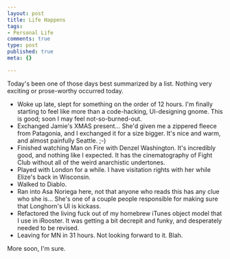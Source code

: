 ```yaml
--- 
layout: post
title: Life Happens
tags: 
- Personal Life
comments: true
type: post
published: true
meta: {}

---
```

Today's been one of those days best summarized by a list. Nothing very exciting or prose-worthy occurred today.

  - Woke up late, slept for something on the order of 12 hours. I'm finally starting to feel like more than a code-hacking, UI-designing gnome. This is good; soon I may feel not-so-burned-out.
  - Exchanged Jamie's XMAS present... She'd given me a zippered fleece from Patagonia, and I exchanged it for a size bigger. It's nice and warm, and almost painfully Seattle. ;-)
  - Finished watching Man on Fire with Denzel Washington. It's incredibly good, and nothing like I expected. It has the cinematography of Fight Club without all of the weird anarchistic undertones.
  - Played with London for a while. I have visitation rights with her while Elize's back in Wisconsin.
  - Walked to Diablo.
  - Ran into Asa Noriega here, not that anyone who reads this has any clue who she is... She's one of a couple people responsible for making sure that Longhorn's UI is kickass.
  - Refactored the living fuck out of my homebrew iTunes object model that I use in iRooster. It was getting a bit decrepit and funky, and desperately needed to be revised.
  - Leaving for MN in 31 hours. Not looking forward to it. Blah.

  More soon, I'm sure.
